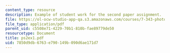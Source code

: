 ```yaml
---
content_type: resource
description: Example of student work for the second paper assignment.
file: https://ol-ocw-studio-app-qa.s3.amazonaws.com/courses/7-343-photosynthesis-life-from-light-fall-2006/7850d9db6763e790149b090d6ae171d7_ps2ex1.pdf
file_type: application/pdf
parent_uid: c5508e71-4229-70b1-810b-fae89779de50
resourcetype: Document
title: ps2ex1.pdf
uid: 7850d9db-6763-e790-149b-090d6ae171d7
---
```

